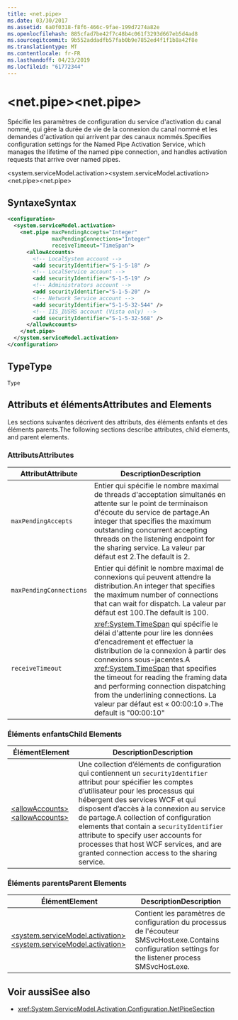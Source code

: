 ```yaml
---
title: <net.pipe>
ms.date: 03/30/2017
ms.assetid: 6a0f0318-f8f6-466c-9fae-199d7274a82e
ms.openlocfilehash: 885cfad7be42f7c48b4c061f3293d667eb5d4ad8
ms.sourcegitcommit: 9b552addadfb57fab0b9e7852ed4f1f1b8a42f8e
ms.translationtype: MT
ms.contentlocale: fr-FR
ms.lasthandoff: 04/23/2019
ms.locfileid: "61772344"
---
```

# <a name="netpipe"></a><span data-ttu-id="91c93-102">\<net.pipe></span><span class="sxs-lookup"><span data-stu-id="91c93-102">\<net.pipe></span></span>
<span data-ttu-id="91c93-103">Spécifie les paramètres de configuration du service d'activation du canal nommé, qui gère la durée de vie de la connexion du canal nommé et les demandes d'activation qui arrivent par des canaux nommés.</span><span class="sxs-lookup"><span data-stu-id="91c93-103">Specifies configuration settings for the Named Pipe Activation Service, which manages the lifetime of the named pipe connection, and handles activation requests that arrive over named pipes.</span></span>  
  
 <span data-ttu-id="91c93-104">\<system.serviceModel.activation></span><span class="sxs-lookup"><span data-stu-id="91c93-104">\<system.serviceModel.activation></span></span>  
<span data-ttu-id="91c93-105">\<net.pipe></span><span class="sxs-lookup"><span data-stu-id="91c93-105">\<net.pipe></span></span>  
  
## <a name="syntax"></a><span data-ttu-id="91c93-106">Syntaxe</span><span class="sxs-lookup"><span data-stu-id="91c93-106">Syntax</span></span>  
  
```xml  
<configuration>
  <system.serviceModel.activation>
    <net.pipe maxPendingAccepts="Integer"
              maxPendingConnections="Integer"
              receiveTimeout="TimeSpan">
      <allowAccounts>
        <!-- LocalSystem account -->
        <add securityIdentifier="S-1-5-18" />
        <!-- LocalService account -->
        <add securityIdentifier="S-1-5-19" />
        <!-- Administrators account -->
        <add securityIdentifier="S-1-5-20" />
        <!-- Network Service account -->
        <add securityIdentifier="S-1-5-32-544" />
        <!-- IIS_IUSRS account (Vista only) -->
        <add securityIdentifier="S-1-5-32-568" />
      </allowAccounts>
    </net.pipe>
  </system.serviceModel.activation>
</configuration>
```  
  
## <a name="type"></a><span data-ttu-id="91c93-107">Type</span><span class="sxs-lookup"><span data-stu-id="91c93-107">Type</span></span>  
 `Type`  
  
## <a name="attributes-and-elements"></a><span data-ttu-id="91c93-108">Attributs et éléments</span><span class="sxs-lookup"><span data-stu-id="91c93-108">Attributes and Elements</span></span>  
 <span data-ttu-id="91c93-109">Les sections suivantes décrivent des attributs, des éléments enfants et des éléments parents.</span><span class="sxs-lookup"><span data-stu-id="91c93-109">The following sections describe attributes, child elements, and parent elements.</span></span>  
  
### <a name="attributes"></a><span data-ttu-id="91c93-110">Attributs</span><span class="sxs-lookup"><span data-stu-id="91c93-110">Attributes</span></span>  
  
|<span data-ttu-id="91c93-111">Attribut</span><span class="sxs-lookup"><span data-stu-id="91c93-111">Attribute</span></span>|<span data-ttu-id="91c93-112">Description</span><span class="sxs-lookup"><span data-stu-id="91c93-112">Description</span></span>|  
|---------------|-----------------|  
|`maxPendingAccepts`|<span data-ttu-id="91c93-113">Entier qui spécifie le nombre maximal de threads d'acceptation simultanés en attente sur le point de terminaison d'écoute du service de partage.</span><span class="sxs-lookup"><span data-stu-id="91c93-113">An integer that specifies the maximum outstanding concurrent accepting threads on the listening endpoint for the sharing service.</span></span> <span data-ttu-id="91c93-114">La valeur par défaut est 2.</span><span class="sxs-lookup"><span data-stu-id="91c93-114">The default is 2.</span></span>|  
|`maxPendingConnections`|<span data-ttu-id="91c93-115">Entier qui définit le nombre maximal de connexions qui peuvent attendre la distribution.</span><span class="sxs-lookup"><span data-stu-id="91c93-115">An integer that specifies the maximum number of connections that can wait for dispatch.</span></span> <span data-ttu-id="91c93-116">La valeur par défaut est 100.</span><span class="sxs-lookup"><span data-stu-id="91c93-116">The default is 100.</span></span>|  
|`receiveTimeout`|<span data-ttu-id="91c93-117"><xref:System.TimeSpan> qui spécifie le délai d'attente pour lire les données d'encadrement et effectuer la distribution de la connexion à partir des connexions sous-jacentes.</span><span class="sxs-lookup"><span data-stu-id="91c93-117">A <xref:System.TimeSpan> that specifies the timeout for reading the framing data and performing connection dispatching from the underlining connections.</span></span> <span data-ttu-id="91c93-118">La valeur par défaut est « 00:00:10 ».</span><span class="sxs-lookup"><span data-stu-id="91c93-118">The default is "00:00:10"</span></span>|  
  
### <a name="child-elements"></a><span data-ttu-id="91c93-119">Éléments enfants</span><span class="sxs-lookup"><span data-stu-id="91c93-119">Child Elements</span></span>  
  
|<span data-ttu-id="91c93-120">Élément</span><span class="sxs-lookup"><span data-stu-id="91c93-120">Element</span></span>|<span data-ttu-id="91c93-121">Description</span><span class="sxs-lookup"><span data-stu-id="91c93-121">Description</span></span>|  
|-------------|-----------------|  
|[<span data-ttu-id="91c93-122">\<allowAccounts></span><span class="sxs-lookup"><span data-stu-id="91c93-122">\<allowAccounts></span></span>](../../../../../docs/framework/configure-apps/file-schema/wcf/allowaccounts.md)|<span data-ttu-id="91c93-123">Une collection d’éléments de configuration qui contiennent un `securityIdentifier` attribut pour spécifier les comptes d’utilisateur pour les processus qui hébergent des services WCF et qui disposent d’accès à la connexion au service de partage.</span><span class="sxs-lookup"><span data-stu-id="91c93-123">A collection of configuration elements that contain a `securityIdentifier` attribute to specify user accounts for processes that host WCF services, and are granted connection access to the sharing service.</span></span>|  
  
### <a name="parent-elements"></a><span data-ttu-id="91c93-124">Éléments parents</span><span class="sxs-lookup"><span data-stu-id="91c93-124">Parent Elements</span></span>  
  
|<span data-ttu-id="91c93-125">Élément</span><span class="sxs-lookup"><span data-stu-id="91c93-125">Element</span></span>|<span data-ttu-id="91c93-126">Description</span><span class="sxs-lookup"><span data-stu-id="91c93-126">Description</span></span>|  
|-------------|-----------------|  
|[<span data-ttu-id="91c93-127">\<system.serviceModel.activation></span><span class="sxs-lookup"><span data-stu-id="91c93-127">\<system.serviceModel.activation></span></span>](../../../../../docs/framework/configure-apps/file-schema/wcf/system-servicemodel-activation.md)|<span data-ttu-id="91c93-128">Contient les paramètres de configuration du processus de l'écouteur SMSvcHost.exe.</span><span class="sxs-lookup"><span data-stu-id="91c93-128">Contains configuration settings for the listener process SMSvcHost.exe.</span></span>|  
  
## <a name="see-also"></a><span data-ttu-id="91c93-129">Voir aussi</span><span class="sxs-lookup"><span data-stu-id="91c93-129">See also</span></span>

- <xref:System.ServiceModel.Activation.Configuration.NetPipeSection>
